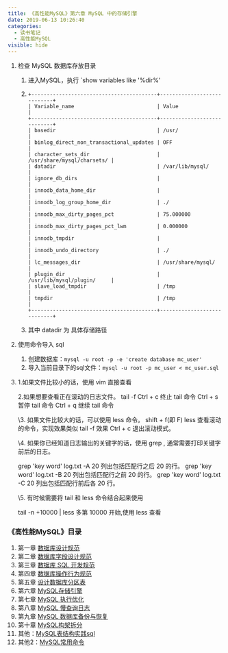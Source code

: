 ```yaml
---
title: 《高性能MySQL》第六章 MySQL 中的存储引擎
date: 2019-06-13 10:26:40
categories:
  - 读书笔记
  - 高性能MySQL
visible: hide
---
```

1. 检查 MySQL 数据库存放目录

   1. 进入MySQL，执行 `show variables like '%dir%'

   2. ```text
      +-----------------------------------------+----------------------------+
      | Variable_name                           | Value                      |
      +-----------------------------------------+----------------------------+
      | basedir                                 | /usr/                      |
      | binlog_direct_non_transactional_updates | OFF                        |
      | character_sets_dir                      | /usr/share/mysql/charsets/ |
      | datadir                                 | /var/lib/mysql/            |
      | ignore_db_dirs                          |                            |
      | innodb_data_home_dir                    |                            |
      | innodb_log_group_home_dir               | ./                         |
      | innodb_max_dirty_pages_pct              | 75.000000                  |
      | innodb_max_dirty_pages_pct_lwm          | 0.000000                   |
      | innodb_tmpdir                           |                            |
      | innodb_undo_directory                   | ./                         |
      | lc_messages_dir                         | /usr/share/mysql/          |
      | plugin_dir                              | /usr/lib/mysql/plugin/     |
      | slave_load_tmpdir                       | /tmp                       |
      | tmpdir                                  | /tmp                       |
      +-----------------------------------------+----------------------------+
      ```

   3. 其中 datadir 为 具体存储路径

2. 使用命令导入 sql

   1. 创建数据库：`mysql -u root -p -e 'create database mc_user'`
   2. 导入当前目录下的sql文件：`mysql -u root -p mc_user < mc_user.sql`

3. 1.如果文件比较小的话，使用 vim 直接查看 

   2.如果想要查看正在滚动的日志文件。
   tail -f 
   Ctrl + c 终止 tail 命令
   Ctrl + s 暂停 tail 命令
   Ctrl + q 继续 tail 命令

   \3. 如果文件比较大的话，可以使用 less 命令。
   shift + f(即 F) less 查看滚动的命令，实现效果类似 tail -f 效果
   Ctrl + c 退出滚动模式。

   \4. 如果你已经知道日志输出的关键字的话，使用 grep , 通常需要打印关键字前后的日志。

   grep 'key word' log.txt -A 20 列出包括匹配行之后 20 的行。
   grep 'key word' log.txt -B 20 列出包括匹配行之前 20 的行。
   grep 'key word' log.txt -C 20 列出包括匹配行前后各 20 行。

   \5. 有时候需要将 tail 和 less 命令结合起来使用

   tail -n +10000 | less 多第 10000 开始,使用 less 查看  

### 《高性能MySQL》目录

1. 第一章 [数据库设计规范](/2019/06/23/读书笔记/《高性能MySQL》/1.数据库设计规范/)
2. 第二章 [数据库字段设计规范](/2019/06/22/读书笔记/《高性能MySQL》/2.数据库字段设计规范/)
3. 第三章 [数据库 SQL 开发规范](/2019/06/21/读书笔记/《高性能MySQL》/3.数据库SQL开发规范/)
4. 第四章 [数据库操作行为规范](/2019/06/20/读书笔记/《高性能MySQL》/4.数据库操作行为规范/)
5. 第五章 [设计数据库分区表](/2019/06/19/读书笔记/《高性能MySQL》/5.设计数据库分区表/)
6. 第六章 [MySQL存储引擎](/2019/06/18/读书笔记/《高性能MySQL》/6.MySQL存储引擎/)
7. 第七章 [MySQL 执行优化](/2019/06/17/读书笔记/《高性能MySQL》/7.MySQL执行计划优化/)
8. 第八章 [MySQL 慢查询日志](/2019/06/16/读书笔记/《高性能MySQL》/8.MySQL慢查日志/)
9. 第九章 [MySQL 数据库备份与恢复](/2019/06/15/读书笔记/《高性能MySQL》/9.数据库备份/)
10. 第十章 [MySQL构架拆分](/2019/06/14/读书笔记/《高性能MySQL》/10.MySQL架构拆分/)
11. 其他：[MySQL表结构实践sql](/2019/06/12/读书笔记/《高性能MySQL》/20.数据库表结构实践/)
12. 其他2：[MySQL常用命令](/2019/06/13/读书笔记/《高性能MySQL》/11.MySQL常用命令/)